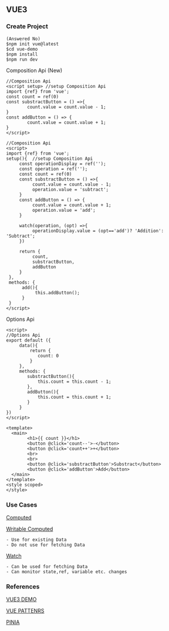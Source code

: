 ## VUE3

### Create Project
```
(Answered No)
$npm init vue@latest
$cd vue-demo
$npm install
$npm run dev
```
Composition Api (New)
```
//Composition Api
<script setup> //setup Composition Api
import {ref} from 'vue';
const count = ref(0)
const substractButton = () =>{
        count.value = count.value - 1;
}
const addButton = () => {
        count.value = count.value + 1;
}
</script>

```
```
//Composition Api
<script>
import {ref} from 'vue';
setup(){  //setup Composition Api
     const operationDisplay = ref('');
     const operation = ref('');
     const count = ref(0)
     const substractButton = () =>{
          count.value = count.value - 1;
          operation.value = 'subtract';
     }
     const addButton = () => {
          count.value = count.value + 1;
          operation.value = 'add';
     }
     
     watch(operation, (opt) =>{
          operationDisplay.value = (opt=='add')? 'Addition': 'Subtract';
     })
     
     return {
          count,
          substractButton,
          addButton
     }
 },
 methods: {
      add(){
           this.addButton();  
      }
 }
</script>

```
Options Api
```
<script>
//Options Api
export default ({
     data(){
         return {
            count: 0
         }
     },
     methods: {
        substractButton(){
            this.count = this.count - 1;
        },
        addButton(){
            this.count = this.count + 1;
        }
     }
})
</script>
```
```
<template>
  <main>
        <h1>{{ count }}</h1>
        <button @click='count--'>-</button>
        <button @click='count++'>+</button>
        <br>
        <br>
        <button @click='substractButton'>Substract</button>
        <button @click='addButton'>Add</button>
  </main>
</template>
<style scoped>
</style>
```
### Use Cases
[Computed](https://vuejs.org/guide/essentials/computed.html#basic-example)

[Writable Computed](https://vuejs.org/guide/essentials/computed.html#writable-computed)
``` 
- Use for existing Data
- Do not use for fetching Data
```
[Watch](https://vuejs.org/api/reactivity-core.html#watch)
```
- Can be used for fetching Data
- Can monitor state,ref, variable etc. changes

```
### References

[VUE3 DEMO](https://github.com/pollyolly/VUE3-DEMO/blob/main/App.vue)

[VUE PATTENRS](https://learn-vuejs.github.io/vue-patterns/patterns/#handling-errors)

[PINIA](https://www.youtube.com/watch?v=JGC7aAC-3y8)
